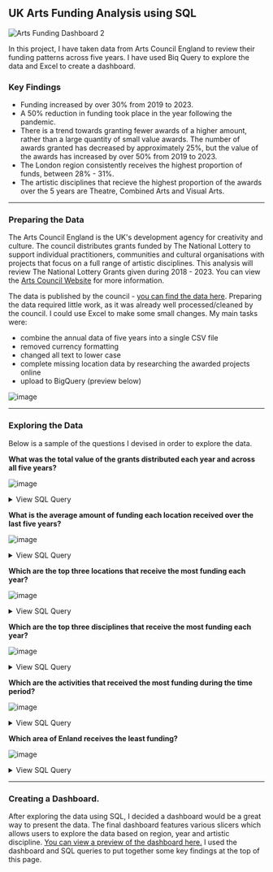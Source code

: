 ## UK Arts Funding Analysis using SQL

![Arts Funding Dashboard 2](https://github.com/alccrts/Data_Visualizations/assets/138128361/4a1099a3-13d3-48b8-8e56-b8fb62359923)

In this project, I have taken data from Arts Council England to review their funding patterns across five years.  I have used Biq Query to explore the data and Excel to create a dashboard.

### Key Findings
* Funding increased by over 30% from 2019 to 2023.
* A 50% reduction in funding took place in the year following the pandemic.
* There is a trend towards granting fewer awards of a higher amount, rather than a large quantity of small value awards.  The number of awards granted has decreased by approximately 25%, but the value of the awards has increased by over 50% from 2019 to 2023.
* The London region consistently receives the highest proportion of funds, between 28% - 31%.
* The artistic disciplines that recieve the highest proportion of the awards over the 5 years are Theatre, Combined Arts and Visual Arts.


***


### Preparing the Data

The Arts Council England is the UK's development agency for creativity and culture.  The council distributes grants funded by The National Lottery to support individual practitioners, communities and cultural organisations with projects that focus on a full range of artistic disciplines.  This analysis will review The National Lottery Grants given during 2018 - 2023.  You can view the [Arts Council Website](https://www.artscouncil.org.uk/ProjectGrants) for more information.   

The data is published by the council - [you can find the data here](https://www.artscouncil.org.uk/research-and-data/our-data).   Preparing the data required little work, as it was already well processed/cleaned by the council.  I could use Excel to make some small changes.  My main tasks were:
* combine the annual data of five years into a single CSV file 
* removed currency formatting
* changed all text to lower case
* complete missing location data by researching the awarded projects online
* upload to BigQuery (preview below)

![image](https://github.com/alccrts/SQL_Projects/assets/138128361/039e7763-8ecf-43af-b698-9d8df64166c5)


***


### Exploring the Data

Below is a sample of the questions I devised in order to explore the data.  

**What was the total value of the grants distributed each year and across all five years?** 

![image](https://github.com/alccrts/SQL_Projects/assets/138128361/8019695c-c754-44c4-bf1b-03bd44cfcf64)
<details>
<summary>View SQL Query</summary>
<br>
  
```sql
SELECT 

(
  
SELECT sum(award_amount) 
FROM `acedata.acedata.acedata`
WHERE year = 2019) AS total_2019 ,  

(

SELECT sum(award_amount) 
FROM `acedata.acedata.acedata`
WHERE year = 2020) AS total_2020, 

(

SELECT sum(award_amount) 
FROM `acedata.acedata.acedata`
WHERE year = 2021) AS total_2021, 

(

SELECT sum(award_amount) 
FROM `acedata.acedata.acedata`
WHERE year = 2022) AS total_2022, 

(

SELECT sum(award_amount) 
FROM `acedata.acedata.acedata`
WHERE year = 2023) AS total_2023, 

(
SELECT sum(award_amount) 
FROM `acedata.acedata.acedata`) AS total_all_years

```
</details>


**What is the average amount of funding each location received over the last five years?**

![image](https://github.com/alccrts/SQL_Projects/assets/138128361/6592e0d1-3ec1-4a6e-b9e8-fe9e1872672c)
<details>
<summary>View SQL Query</summary>
<br>
  
```sql
WITH `acedata.acedata.sumaward` as (
  
  SELECT 
    local_authority, 
    SUM(award_amount) as t
FROM `acedata.acedata.acedata` 
GROUP BY local_authority
ORDER BY t DESC)

SELECT 
  ROUND(AVG(t),0) AS average_funding FROM `acedata.acedata.sumaward`
```
</details>

**Which are the top three locations that receive the most funding each year?**

![image](https://github.com/alccrts/SQL_Projects/assets/138128361/d6dbaa31-e0f8-4b8a-903b-21d4a56bb7a9)
<details>
<summary>View SQL Query</summary>
<br>
  
```sql
WITH  `acedata.acedata.top_locations19` AS(

SELECT 
  local_authority AS local_authority_2019,
  DENSE_RANK() OVER (PARTITION BY year ORDER BY sum(award_amount) DESC ) AS RANK
FROM `acedata.acedata.acedata`
WHERE YEAR = 2019
GROUP BY local_authority, year), 

 `acedata.acedata.top_locations20` AS(

SELECT 
  local_authority AS local_authority_2020,
  DENSE_RANK() OVER (PARTITION BY year ORDER BY sum(award_amount) DESC ) AS RANK
FROM `acedata.acedata.acedata`
WHERE YEAR = 2020
GROUP BY local_authority, year), 

 `acedata.acedata.top_locations21` AS(

SELECT 
  local_authority AS local_authority_2021,
  DENSE_RANK() OVER (PARTITION BY year ORDER BY sum(award_amount) DESC ) AS RANK
FROM `acedata.acedata.acedata`
WHERE YEAR = 2021
GROUP BY local_authority, year), 

 `acedata.acedata.top_locations22` AS(

SELECT 
  local_authority AS local_authority_2022,
  DENSE_RANK() OVER (PARTITION BY year ORDER BY sum(award_amount) DESC ) AS RANK
FROM `acedata.acedata.acedata`
WHERE YEAR = 2022
GROUP BY local_authority, year), 

 `acedata.acedata.top_locations23` AS(

SELECT 
  local_authority AS local_authority_2023,
  DENSE_RANK() OVER (PARTITION BY year ORDER BY sum(award_amount) DESC ) AS RANK
FROM `acedata.acedata.acedata`
WHERE YEAR = 2023
GROUP BY local_authority, year)


SELECT a.local_authority_2019, b.local_authority_2020, c.local_authority_2021, d.local_authority_2022, e.local_authority_2023 from `acedata.acedata.top_locations19` AS a JOIN `acedata.acedata.top_locations20` AS b ON (a.rank=b.rank) JOIN `acedata.acedata.top_locations21` as c ON (c.rank=b.rank) JOIN `acedata.acedata.top_locations22` as d ON (c.rank=d.rank) JOIN `acedata.acedata.top_locations23` as e ON (e.rank=d.rank)
WHERE a.rank < 4
```
</details>


**Which are the top three disciplines that receive the most funding each year?**

![image](https://github.com/alccrts/SQL_Projects/assets/138128361/50035312-8b1f-40a0-a17c-7c157695c83e)
<details>
<summary>View SQL Query</summary>
<br>
  
```sql
WITH  `acedata.acedata.top_disciplines19` AS(

SELECT 
  main_discipline AS top_dis_2019,
  DENSE_RANK() OVER (PARTITION BY year ORDER BY sum(award_amount) DESC ) AS RANK
FROM `acedata.acedata.acedata`
WHERE YEAR = 2019
GROUP BY main_discipline, year), 

 `acedata.acedata.top_disciplines20` AS(

SELECT 
  main_discipline AS top_dis_2020,
  DENSE_RANK() OVER (PARTITION BY year ORDER BY sum(award_amount) DESC ) AS RANK
FROM `acedata.acedata.acedata`
WHERE YEAR = 2020
GROUP BY main_discipline, year), 

 `acedata.acedata.top_disciplines21` AS(

SELECT 
  main_discipline AS top_dis_2021,
  DENSE_RANK() OVER (PARTITION BY year ORDER BY sum(award_amount) DESC ) AS RANK
FROM `acedata.acedata.acedata`
WHERE YEAR = 2021
GROUP BY main_discipline, year), 

 `acedata.acedata.top_disciplines22` AS(

SELECT 
  main_discipline AS top_dis_2022,
  DENSE_RANK() OVER (PARTITION BY year ORDER BY sum(award_amount) DESC ) AS RANK
FROM `acedata.acedata.acedata`
WHERE YEAR = 2022
GROUP BY main_discipline, year), 

 `acedata.acedata.top_disciplines23` AS(

SELECT 
  main_discipline AS top_dis_2023,
  DENSE_RANK() OVER (PARTITION BY year ORDER BY sum(award_amount) DESC ) AS RANK
FROM `acedata.acedata.acedata`
WHERE YEAR = 2023
GROUP BY main_discipline, year)


SELECT a.top_dis_2019, b.top_dis_2020, c.top_dis_2021, d.top_dis_2022, e.top_dis_2023 from `acedata.acedata.top_disciplines19` AS a JOIN `acedata.acedata.top_disciplines20` AS b ON (a.rank=b.rank) JOIN `acedata.acedata.top_disciplines21` as c ON (c.rank=b.rank) JOIN `acedata.acedata.top_disciplines22` as d ON (c.rank=d.rank) JOIN `acedata.acedata.top_disciplines23` as e ON (e.rank=d.rank)
WHERE a.rank < 4
```
</details>


**Which are the activities that received the most funding during the time period?**

![image](https://github.com/alccrts/SQL_Projects/assets/138128361/92e8db2d-fce6-4dab-ad55-10f5d631e5c4)
<details>
<summary>View SQL Query</summary>
<br>
  
```sql
SELECT activity_name, main_discipline, award_amount, year
FROM `acedata.acedata.acedata`
ORDER BY award_amount DESC
LIMIT 5
```
</details>


**Which area of Enland receives the least funding?**

![image](https://github.com/alccrts/SQL_Projects/assets/138128361/432d15ef-dc9f-4094-9157-59fd5eb88a09)
<details>
<summary>View SQL Query</summary>
<br>
  
```sql
WITH  `acedata.acedate.area19` AS(

SELECT 
  ace_area AS area2019,
  DENSE_RANK() OVER (PARTITION BY year ORDER BY sum(award_amount) ASC ) AS RANK
FROM `acedata.acedata.acedata`
WHERE YEAR = 2019
GROUP BY  ace_area, year), 

 `acedata.acedata.area20` AS(

SELECT 
  ace_area AS area2022,
  DENSE_RANK() OVER (PARTITION BY year ORDER BY sum(award_amount) ASC ) AS RANK
FROM `acedata.acedata.acedata`
WHERE YEAR = 2020
GROUP BY  ace_area, year), 

 `acedata.acedata.area21` AS(

SELECT 
  ace_area AS area2021,
  DENSE_RANK() OVER (PARTITION BY year ORDER BY sum(award_amount) ASC ) AS RANK
FROM `acedata.acedata.acedata`
WHERE YEAR = 2021
GROUP BY  ace_area, year), 

 `acedata.acedata.area22` AS(

SELECT 
  ace_area AS area2022,
  DENSE_RANK() OVER (PARTITION BY year ORDER BY sum(award_amount) ASC ) AS RANK
FROM `acedata.acedata.acedata`
WHERE YEAR = 2022
GROUP BY  ace_area, year), 

 `acedata.acedata.area23` AS(

SELECT 
  ace_area AS area23,
  DENSE_RANK() OVER (PARTITION BY year ORDER BY sum(award_amount) ASC ) AS RANK
FROM `acedata.acedata.acedata`
WHERE YEAR = 2023
GROUP BY  ace_area, year)


SELECT a.area2019, b.area2022, c.area2021, d.area2022, e.area23 from `acedata.acedate.area19` AS a JOIN `acedata.acedata.area20` AS b ON (a.rank=b.rank) JOIN `acedata.acedata.area21` as c ON (c.rank=b.rank) JOIN `acedata.acedata.area22` as d ON (c.rank=d.rank) JOIN `acedata.acedata.area23` as e ON (e.rank=d.rank)
WHERE a.rank < 2
```
</details>


***


### Creating a Dashboard. 

After exploring the data using SQL, I decided a dashboard would be a great way to present the data.  The final dashboard features various slicers which allows users to explore the data based on region, year and artistic discipline.  [You can view a preview of the dashboard here.](https://github.com/alccrts/Data_Visualizations/assets/138128361/4a1099a3-13d3-48b8-8e56-b8fb62359923)  I used the dashboard and SQL queries to put together some key findings at the top of this page.


